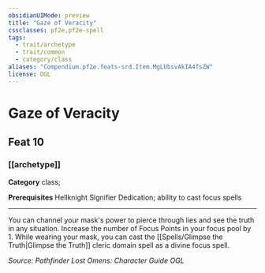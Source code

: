 ```yaml
---
obsidianUIMode: preview
title: "Gaze of Veracity"
cssclasses: pf2e,pf2e-spell
tags:
  - trait/archetype
  - trait/common
  - category/class
aliases: "Compendium.pf2e.feats-srd.Item.MgLUbsvAkIA4fsZW"
license: OGL
---
```

# Gaze of Veracity
## Feat 10
### [[archetype]]

**Category** class; 



**Prerequisites** Hellknight Signifier Dedication; ability to cast focus spells
* * *
You can channel your mask's power to pierce through lies and see the truth in any situation. Increase the number of Focus Points in your focus pool by 1. While wearing your mask, you can cast the [[Spells/Glimpse the Truth|Glimpse the Truth]] cleric domain spell as a divine focus spell.

*Source: Pathfinder Lost Omens: Character Guide*
*OGL*